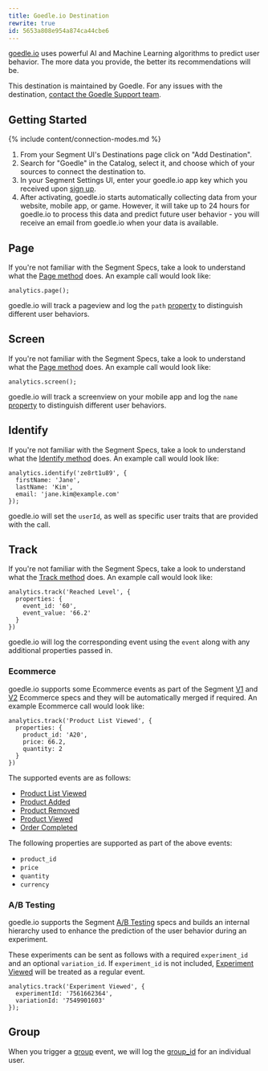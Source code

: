 ```yaml
---
title: Goedle.io Destination
rewrite: true
id: 5653a808e954a874ca44cbe6
---
```

[goedle.io](https://goedle.io/) uses powerful AI and Machine Learning algorithms to predict user behavior. The more data you provide, the better its recommendations will be.

This destination is maintained by Goedle. For any issues with the destination, [contact the Goedle Support team](mailto:support@goedle.io).


## Getting Started

{% include content/connection-modes.md %}

1.  From your Segment UI's Destinations page click on "Add Destination".
2.  Search for "Goedle" in the Catalog, select it, and choose which of your sources to connect the destination to.
3.  In your Segment Settings UI, enter your goedle.io app key which you received upon [sign up](https://go.goedle.io/signup "Sign up at goedle.io").
4.  After activating, goedle.io starts automatically collecting data from your website, mobile app, or game. However, it will take up to 24 hours for goedle.io to process this data and predict future user behavior - you will receive an email from goedle.io when your data is available.


## Page

If you're not familiar with the Segment Specs, take a look to understand what the [Page method](/docs/connections/spec/page/) does. An example call would look like:

```
analytics.page();
```

goedle.io will track a pageview and log the `path` [property](/docs/connections/spec/page/#properties "Spec: Page - Properties") to distinguish different user behaviors.

## Screen

If you're not familiar with the Segment Specs, take a look to understand what the [Page method](/docs/connections/spec/page/) does. An example call would look like:

```
analytics.screen();
```

goedle.io will track a screenview on your mobile app and log the `name` [property](/docs/connections/spec/page/#properties "Spec: Page - Properties") to distinguish different user behaviors.


## Identify

If you're not familiar with the Segment Specs, take a look to understand what the [Identify method](/docs/connections/spec/identify/) does. An example call would look like:

```
analytics.identify('ze8rt1u89', {
  firstName: 'Jane',
  lastName: 'Kim',
  email: 'jane.kim@example.com'
});
```

goedle.io will set the `userId`, as well as specific user traits that are provided with the call.

## Track

If you're not familiar with the Segment Specs, take a look to understand what the [Track method](/docs/connections/spec/track/) does. An example call would look like:

```
analytics.track('Reached Level', {
  properties: {
    event_id: '60',
    event_value: '66.2'
  }
})
```

goedle.io will log the corresponding event using the `event` along with any additional properties passed in.


### Ecommerce

goedle.io supports some Ecommerce events as part of the Segment [V1](/docs/connections/spec/ecommerce/ "Spec: V1 Ecommerce") and [V2](/docs/connections/spec/ecommerce/v2/ "Spec: V2 Ecommerce") Ecommerce specs and they will be automatically merged if required. An example Ecommerce call would look like:
```
analytics.track('Product List Viewed', {
  properties: {
    product_id: 'A20',
    price: 66.2,
    quantity: 2
  }
})
```

The supported events are as follows:

* [Product List Viewed](/docs/connections/spec/ecommerce/v2/#product-list-viewed "Spec: V2 Ecommerce - Product List Viewed")
* [Product Added](/docs/connections/spec/ecommerce/v2/#product-added "Spec: V2 Ecommerce - Product Added")
* [Product Removed](/docs/connections/spec/ecommerce/v2/#product-removed "Spec: V2 Ecommerce - Product Removed")
* [Product Viewed](/docs/connections/spec/ecommerce/v2/#product-viewed "Spec: V2 Ecommerce - Product Viewed")
* [Order Completed](/docs/connections/spec/ecommerce/v2/#order-completed "Spec: V2 Ecommerce - Order Completed")

The following properties are supported as part of the above events:
* `product_id`
* `price`
* `quantity`
* `currency`

### A/B Testing
goedle.io supports the Segment [A/B Testing](/docs/connections/spec/ab-testing/ "Spec: A/B Testing") specs and builds an internal hierarchy used to enhance the prediction of the user behavior during an experiment.

These experiments can be sent as follows with a required `experiment_id` and an optional `variation_id`. If `experiment_id` is not included, [Experiment Viewed](/docs/connections/spec/ab-testing/#experiment-viewed "Spec: A/B Testing - Experiment Viewed") will be treated as a regular event.

```
analytics.track('Experiment Viewed', {
  experimentId: '7561662364',
  variationId: '7549901603'
});
```


## Group

When you trigger a [group](/docs/connections/spec/group/ "Spec: Group") event, we will log the [group_id](/docs/connections/spec/group/#group-id "Spec: Group - Group ID") for an individual user.
